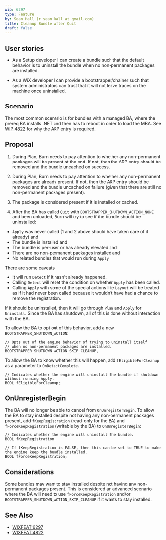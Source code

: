 ```yaml
---
wip: 6297
type: Feature
by: Sean Hall (r sean hall at gmail.com)
title: Cleanup Bundle After Quit
draft: false
---
```


## User stories

* As a Setup developer I can create a bundle such that the default behavior is to uninstall the bundle when no non-permanent packages are installed.

* As a WiX developer I can provide a bootstrapper/chainer such that system administrators can trust that it will not leave traces on the machine once uninstalled.


## Scenario

The most common scenario is for bundles with a managed BA, where the prereq BA installs .NET and then has to reboot in order to load the MBA.
See [WIP 4822](https://wixtoolset.org/development/wips/4822-dont-write-arp-entry/) for why the ARP entry is required.


## Proposal

1. During Plan, Burn needs to pay attention to whether any non-permanent packages will be present at the end. If not, then the ARP entry should be removed and the bundle uncached on success.

2. During Plan, Burn needs to pay attention to whether any non-permanent packages are already present. If not, then the ARP entry should be removed and the bundle uncached on failure (given that there are still no non-permanent packages present).

3. The package is considered present if it is installed or cached.

4. After the BA has called `Quit` with `BOOTSTRAPPER_SHUTDOWN_ACTION_NONE` and been unloaded, Burn will try to see if the bundle should be uninstalled:
  * `Apply` was never called (1 and 2 above should have taken care of it already) and
  * The bundle is installed and
  * The bundle is per-user or has already elevated and
  * There are no non-permanent packages installed and
  * No related bundles that would run during `Apply`

There are some caveats:
* It will run `Detect` if it hasn't already happened.
* Calling `Detect` will reset the condition on whether `Apply` has been called.
* Calling `Apply` with some of the special actions like `Layout` will be treated as if it had never been called because it wouldn't have had a chance to remove the registration.

If it should be uninstalled, then it will go through `Plan` and `Apply` for `Uninstall`.
Since the BA has shutdown, all of this is done without interaction with the BA.

To allow the BA to opt out of this behavior, add a new `BOOTSTRAPPER_SHUTDOWN_ACTION`:

    // Opts out of the engine behavior of trying to uninstall itself
    // when no non-permanent packages are installed.
    BOOTSTRAPPER_SHUTDOWN_ACTION_SKIP_CLEANUP,

To allow the BA to know whether this will happen, add `fEligibleForCleanup` as a parameter to `OnDetectComplete`.

    // Indicates whether the engine will uninstall the bundle if shutdown without running Apply.
    BOOL fEligibleForCleanup;


## OnUnregisterBegin

The BA will no longer be able to cancel from `OnUnregisterBegin`.
To allow the BA to stay installed despite not having any non-permanent packages present, add `fKeepRegistration` (read-only for the BA) and `fForceKeepRegistration` (writable by the BA) to `OnUnregisterBegin`:

    // Indicates whether the engine will uninstall the bundle.
    BOOL fKeepRegistration;

    // If fKeepRegistration is FALSE, then this can be set to TRUE to make the engine keep the bundle installed.
    BOOL fForceKeepRegistration;


## Considerations

Some bundles may want to stay installed despite not having any non-permanent packages present.
This is considered an advanced scenario where the BA will need to use `fForceKeepRegistration` and/or `BOOTSTRAPPER_SHUTDOWN_ACTION_SKIP_CLEANUP` if it wants to stay installed.


## See Also

* [WIXFEAT:6297](https://github.com/wixtoolset/issues/issues/6297)
* [WIXFEAT:4822](https://github.com/wixtoolset/issues/issues/4822)
